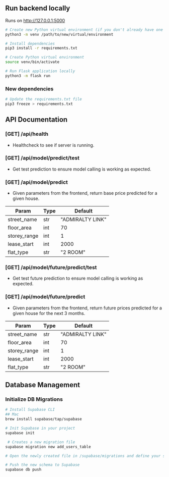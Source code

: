 ## Run backend locally
Runs on http://127.0.0.1:5000

````bash
# Create new Python virtual environment (if you don't already have one locally)
python3 -m venv /path/to/new/virtual/environment

# Install dependencies
pip3 install -r requirements.txt   

# Create Python virtual environment
source venv/bin/activate  

# Run Flask application locally
python3 -m flask run  
````

### New dependencies
````bash
# Update the requirements.txt file
pip3 freeze > requirements.txt
````

## API Documentation
### [GET] /api/health
- Healthcheck to see if server is running.
### [GET] /api/model/predict/test
- Get test prediction to ensure model calling is working as expected.
### [GET] /api/model/predict
- Given parameters from the frontend, return base price predicted for a given house.

| Param | Type  | Default
| -------- | ------- | -------- |
| street_name | str | "ADMIRALTY LINK"
| floor_area | int | 70
| storey_range | int | 1
| lease_start | int | 2000
| flat_type | str | "2 ROOM"

### [GET] /api/model/future/predict/test
- Get test future prediction to ensure model calling is working as expected.
### [GET] /api/model/future/predict
- Given parameters from the frontend, return future prices predicted for a given house for the next 3 months.

| Param | Type  | Default
| -------- | ------- | -------- |
| street_name | str | "ADMIRALTY LINK"
| floor_area | int | 70
| storey_range | int | 1
| lease_start | int | 2000
| flat_type | str | "2 ROOM"


## Database Management
### Initialize DB Migrations
````bash
# Install Supabase CLI
## Mac
brew install supabase/tap/supabase

# Init Supabase in your project
supabase init

 # Creates a new migration file
supabase migration new add_users_table

# Open the newly created file in /supabase/migrations and define your schema in SQL.

# Push the new schema to Supabase
supabase db push
````

